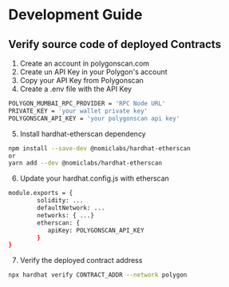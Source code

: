 # Development Guide


## Verify source code of deployed Contracts

1. Create an account in polygonscan.com
2. Create un API Key in your Polygon's account
3. Copy your API Key from Polygonscan
4. Create a .env file with the API Key

```sh
POLYGON_MUMBAI_RPC_PROVIDER = 'RPC Node URL'
PRIVATE_KEY = 'your wallet private key'
POLYGONSCAN_API_KEY = 'your polygonscan api key'
```

5. Install hardhat-etherscan dependency


```sh
npm install --save-dev @nomiclabs/hardhat-etherscan
or 
yarn add --dev @nomiclabs/hardhat-etherscan
```

6. Update your hardhat.config.js with etherscan


```sh
module.exports = {
        solidity: ...
        defaultNetwork: ...
        networks: { ...}
        etherscan: {
           apiKey: POLYGONSCAN_API_KEY
        }
}
```

7. Verify the deployed contract address

```sh
npx hardhat verify CONTRACT_ADDR --network polygon
```
